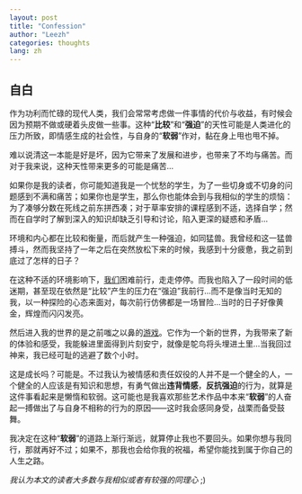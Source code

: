 ```yaml
---
layout: post
title: "Confession"
author: "Leezh"
categories: thoughts
lang: zh
---
```

## 自白

作为功利而忙碌的现代人类，我们会常常考虑做一件事情的代价与收益，有时候会因为预期不做或硬着头皮做一些事。这种“**比较**”和“**强迫**”的天性可能是人类进化的压力所致，即情感生成的社会性，与自身的“**软弱**”作对，黏在身上甩也甩不掉。

难以说清这一本能是好是坏，因为它带来了发展和进步，也带来了不均与痛苦。而对于我来说，这种天性带来更多的可能是痛苦...

如果你是我的读者，你可能知道我是一个忧愁的学生，为了一些切身或不切身的问题感到不满和痛苦；如果你也是学生，那么你也能体会到与我相似的学生的烦恼：为了凑够分数在死线之前东拼西凑；对于草率安排的课程感到不适，选择自学；然而在自学时了解到深入的知识却缺乏引导和讨论，陷入更深的疑惑和矛盾...

环境和内心都在比较和衡量，而后就产生一种强迫，如同猛兽。我曾经和这一猛兽搏斗，然而我坚持了一年之后在突然放松下来的时候，我感到十分疲惫，我之前到底过了怎样的日子？

在这种不适的环境影响下，[我们](#1)困难前行，走走停停。而我也陷入了一段时间的低迷期，甚至现在依然是“比较”产生的压力在“强迫”我前行...而不是像当时无知的我，以一种探险的心态来面对，每次前行仿佛都是一场冒险...当时的日子好像黄金，辉煌而闪闪发亮。

然后进入我的世界的是之前嗤之以鼻的[游戏](https://leezh76.github.io/2017-11-29/chatter)。它作为一个新的世界，为我带来了新的体验和感受，我能躲进里面得到片刻安宁，就像是鸵鸟将头埋进土里...当我回过神来，我已经可耻的逃避了数个小时。

这是成长吗？可能是。不过我认为被情感和责任奴役的人并不是一个健全的人，一个健全的人应该是有知识和思想，有勇气做出**违背情感**，**反抗强迫**的行为，就算是这件事看起来是懒惰和软弱。这可能也是我喜欢那些艺术作品中本来“**软弱**”的人奋起一搏做出了与自身不相称的行为的原因——这时我会感同身受，战栗而备受鼓舞。

我决定在这种“**软弱**”的道路上渐行渐远，就算停止我也不要回头。如果你想与我同行，那就再好不过；如果不，那我也会给你我的祝福，希望你能找到属于你自己的人生之路。

<span id="1"> *我认为本文的读者大多数与我相似或者有较强的同理心*  ;)</span>